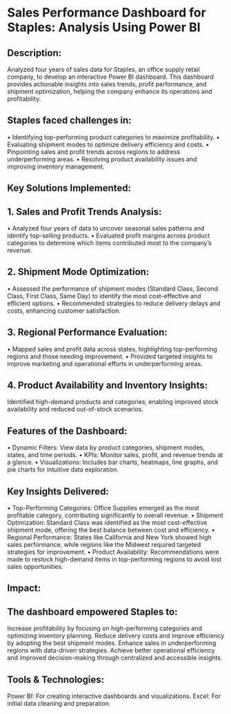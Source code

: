 # Sales Performance Dashboard for Staples: Analysis Using Power BI

## Description:
Analyzed four years of sales data for Staples, an office supply retail company, to develop an interactive Power BI dashboard. This dashboard provides actionable insights into sales trends, profit performance, and shipment optimization, helping the company enhance its operations and profitability.

## Staples faced challenges in:
• Identifying top-performing product categories to maximize profitability.
• Evaluating shipment modes to optimize delivery efficiency and costs.
• Pinpointing sales and profit trends across regions to address underperforming areas.
• Resolving product availability issues and improving inventory management.

## Key Solutions Implemented:
## 1. Sales and Profit Trends Analysis:
• Analyzed four years of data to uncover seasonal sales patterns and identify top-selling products.
• Evaluated profit margins across product categories to determine which items contributed most to the company’s revenue.

## 2. Shipment Mode Optimization:
• Assessed the performance of shipment modes (Standard Class, Second Class, First Class, Same Day) to identify the most cost-effective and efficient options.
• Recommended strategies to reduce delivery delays and costs, enhancing customer satisfaction.

## 3. Regional Performance Evaluation:
• Mapped sales and profit data across states, highlighting top-performing regions and those needing improvement.
• Provided targeted insights to improve marketing and operational efforts in underperforming areas.

## 4. Product Availability and Inventory Insights:
Identified high-demand products and categories, enabling improved stock availability and reduced out-of-stock scenarios.

## Features of the Dashboard:
• Dynamic Filters: View data by product categories, shipment modes, states, and time periods.
• KPIs: Monitor sales, profit, and revenue trends at a glance.
• Visualizations: Includes bar charts, heatmaps, line graphs, and pie charts for intuitive data exploration.

## Key Insights Delivered:
• Top-Performing Categories: Office Supplies emerged as the most profitable category, contributing significantly to overall revenue.
• Shipment Optimization: Standard Class was identified as the most cost-effective shipment mode, offering the best balance between cost and efficiency.
• Regional Performance: States like California and New York showed high sales performance, while regions like the Midwest required targeted strategies for improvement.
• Product Availability: Recommendations were made to restock high-demand items in top-performing regions to avoid lost sales opportunities.

## Impact: 
## The dashboard empowered Staples to:
Increase profitability by focusing on high-performing categories and optimizing inventory planning.
Reduce delivery costs and improve efficiency by adopting the best shipment modes.
Enhance sales in underperforming regions with data-driven strategies.
Achieve better operational efficiency and improved decision-making through centralized and accessible insights.

## Tools & Technologies:
Power BI: For creating interactive dashboards and visualizations.
Excel: For initial data cleaning and preparation.

